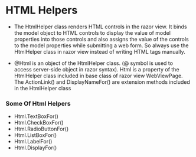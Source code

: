 # HTML Helpers

- The HtmlHelper class renders HTML controls in the razor view. It binds the model object to HTML controls to display the value of model properties into those controls and also assigns the value of the controls to the model properties while submitting a web form. So always use the HtmlHelper class in razor view instead of writing HTML tags manually.

-  @Html is an object of the HtmlHelper class. (@ symbol is used to access server-side object in razor syntax). Html is a property of the HtmlHelper class included in base class of razor view WebViewPage. The ActionLink() and DisplayNameFor() are extension methods included in the HtmlHelper class

### Some Of Html Helpers
- Html.TextBoxFor()
- Html.CheckBoxFor()
- Html.RadioButtonFor()
- Html.ListBoxFor()
- Html.LabelFor()
- Html.DisplayFor()
